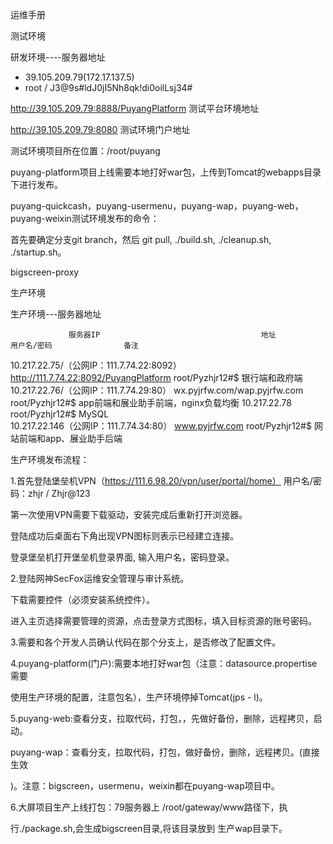 运维手册

测试环境

研发环境----服务器地址

- 39.105.209.79(172.17.137.5)
- root / J3@9s#ldJ0jI5Nh8qk!di0oilLsj34#

http://39.105.209.79:8888/PuyangPlatform 测试平台环境地址

http://39.105.209.79:8080 测试环境门户地址

测试环境项目所在位置：/root/puyang

puyang-platform项目上线需要本地打好war包，上传到Tomcat的webapps目录下进行发布。

puyang-quickcash，puyang-usermenu，puyang-wap，puyang-web，puyang-weixin测试环境发布的命令：

首先要确定分支git branch，然后 git pull,   ./build.sh,  ./cleanup.sh,  ./startup.sh。

bigscreen-proxy 

生产环境

生产环境---服务器地址

                 服务器IP                	                  地址                  	    用户名/密码     	          备注          
  10.217.22.75/（公网IP：111.7.74.22:8092）	http://111.7.74.22:8092/PuyangPlatform	root/Pyzhjr12#$	       银行端和政府端        
   10.217.22.76/（公网IP：111.7.74.29:80） 	     wx.pyjrfw.com/wap.pyjrfw.com     	root/Pyzhjr12#$	app前端和展业助手前端，nginx负载均衡
              10.217.22.78            	                                      	root/Pyzhjr12#$	        MySQL         
   10.217.22.146（公网IP：111.7.74.34:80） 	            www.pyjrfw.com            	root/Pyzhjr12#$	   网站前端和app、展业助手后端    

生产环境发布流程：

1.首先登陆堡垒机VPN（https://111.6.98.20/vpn/user/portal/home）	用户名/密码：zhjr / Zhjr@123

第一次使用VPN需要下载驱动，安装完成后重新打开浏览器。

登陆成功后桌面右下角出现VPN图标则表示已经建立连接。

登录堡垒机打开堡垒机登录界面, 输入用户名，密码登录。

2.登陆网神SecFox运维安全管理与审计系统。

下载需要控件（必须安装系统控件）。

进入主页选择需要管理的资源，点击登录方式图标，填入目标资源的账号密码。

3.需要和各个开发人员确认代码在那个分支上，是否修改了配置文件。

4.puyang-platform(门户):需要本地打好war包（注意：datasource.propertise需要

使用生产环境的配置，注意包名），生产环境停掉Tomcat(jps - l)。

5.puyang-web:查看分支，拉取代码，打包，，先做好备份，删除，远程拷贝，启动。

puyang-wap：查看分支，拉取代码，打包，做好备份，删除，远程拷贝。(直接生效

)。注意：bigscreen，usermenu，weixin都在puyang-wap项目中。

6.大屏项目生产上线打包：79服务器上 /root/gateway/www路径下，执

行./package.sh,会生成bigscreen目录,将该目录放到 生产wap目录下。
